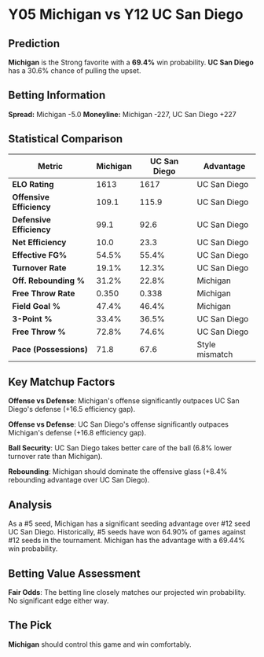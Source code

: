 # Y05 Michigan vs Y12 UC San Diego

## Prediction
**Michigan** is the Strong favorite with a **69.4%** win probability.
**UC San Diego** has a 30.6% chance of pulling the upset.

## Betting Information
**Spread:** Michigan -5.0
**Moneyline:** Michigan -227, UC San Diego +227

## Statistical Comparison

| Metric | Michigan | UC San Diego | Advantage |
|--------|-----------------|-----------------|----------|
| **ELO Rating** | 1613 | 1617 | UC San Diego |
| **Offensive Efficiency** | 109.1 | 115.9 | UC San Diego |
| **Defensive Efficiency** | 99.1 | 92.6 | UC San Diego |
| **Net Efficiency** | 10.0 | 23.3 | UC San Diego |
| **Effective FG%** | 54.5% | 55.4% | UC San Diego |
| **Turnover Rate** | 19.1% | 12.3% | UC San Diego |
| **Off. Rebounding %** | 31.2% | 22.8% | Michigan |
| **Free Throw Rate** | 0.350 | 0.338 | Michigan |
| **Field Goal %** | 47.4% | 46.4% | Michigan |
| **3-Point %** | 33.4% | 36.5% | UC San Diego |
| **Free Throw %** | 72.8% | 74.6% | UC San Diego |
| **Pace (Possessions)** | 71.8 | 67.6 | Style mismatch |

## Key Matchup Factors

**Offense vs Defense**: Michigan's offense significantly outpaces UC San Diego's defense (+16.5 efficiency gap).

**Offense vs Defense**: UC San Diego's offense significantly outpaces Michigan's defense (+16.8 efficiency gap).

**Ball Security**: UC San Diego takes better care of the ball (6.8% lower turnover rate than Michigan).

**Rebounding**: Michigan should dominate the offensive glass (+8.4% rebounding advantage over UC San Diego).

## Analysis

As a #5 seed, Michigan has a significant seeding advantage over #12 seed UC San Diego. Historically, #5 seeds have won 64.90% of games against #12 seeds in the tournament. Michigan has the advantage with a 69.44% win probability.

## Betting Value Assessment

**Fair Odds**: The betting line closely matches our projected win probability. No significant edge either way.

## The Pick

**Michigan** should control this game and win comfortably.

